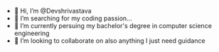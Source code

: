 - 👋 Hi, I’m @Devshrivastava
- 👀 I’m searching for my coding passion...
- 🌱 I’m currently persuing my bachelor's degree in computer science engineering
- 💞️ I’m looking to collaborate on also anything I just need guidance 

<!---
Devshirvastava/Devshirvastava is a ✨ special ✨ repository because its `README.md` (this file) appears on your GitHub profile.
You can click the Preview link to take a look at your changes.
--->
